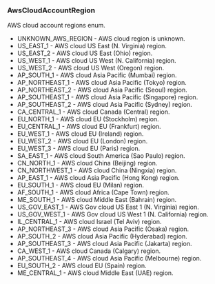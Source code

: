 ### AwsCloudAccountRegion
AWS cloud account regions enum.

- UNKNOWN_AWS_REGION - AWS cloud region is unknown.
- US_EAST_1 - AWS cloud US East (N. Virginia) region.
- US_EAST_2 - AWS cloud US East (Ohio) region.
- US_WEST_1 - AWS cloud US West (N. California) region.
- US_WEST_2 - AWS cloud US West (Oregon) region.
- AP_SOUTH_1 - AWS cloud Asia Pacific (Mumbai) region.
- AP_NORTHEAST_1 - AWS cloud Asia Pacific (Tokyo) region.
- AP_NORTHEAST_2 - AWS cloud Asia Pacific (Seoul) region.
- AP_SOUTHEAST_1 - AWS cloud Asia Pacific (Singapore) region.
- AP_SOUTHEAST_2 - AWS cloud Asia Pacific (Sydney) region.
- CA_CENTRAL_1 - AWS cloud Canada (Central) region.
- EU_NORTH_1 - AWS cloud EU (Stockholm) region.
- EU_CENTRAL_1 - AWS cloud EU (Frankfurt) region.
- EU_WEST_1 - AWS cloud EU (Ireland) region.
- EU_WEST_2 - AWS cloud EU (London) region.
- EU_WEST_3 - AWS cloud EU (Paris) region.
- SA_EAST_1 - AWS cloud South America (Sao Paulo) region.
- CN_NORTH_1 - AWS cloud China (Beijing) region.
- CN_NORTHWEST_1 - AWS cloud China (Ningxia) region.
- AP_EAST_1 - AWS cloud Asia Pacific (Hong Kong) region.
- EU_SOUTH_1 - AWS cloud EU (Milan) region.
- AF_SOUTH_1 - AWS cloud Africa (Cape Town) region.
- ME_SOUTH_1 - AWS cloud Middle East (Bahrain) region.
- US_GOV_EAST_1 - AWS Gov cloud US East 1 (N. Virginia) region.
- US_GOV_WEST_1 - AWS Gov cloud US West 1 (N. California) region.
- IL_CENTRAL_1 - AWS cloud Israel (Tel Aviv) region.
- AP_NORTHEAST_3 - AWS cloud Asia Pacific (Osaka) region.
- AP_SOUTH_2 - AWS cloud Asia Pacific (Hyderabad) region.
- AP_SOUTHEAST_3 - AWS cloud Asia Pacific (Jakarta) region.
- CA_WEST_1 - AWS cloud Canada (Calgary) region.
- AP_SOUTHEAST_4 - AWS cloud Asia Pacific (Melbourne) region.
- EU_SOUTH_2 - AWS cloud EU (Spain) region.
- ME_CENTRAL_1 - AWS cloud Middle East (UAE) region.

